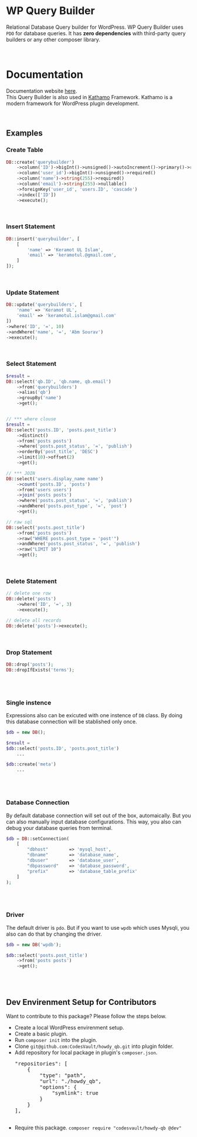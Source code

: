# WP Query Builder
<p>
Relational Database Query builder for WordPress.
WP Query Builder uses <code>PDO</code> for database queries. It has <strong>zero dependencies</strong> with third-party query builders or any other composer library.
</p>

<br/>

# Documentation
Documentation website [here](https://wp-querybuilder.pages.dev/).
<br/>
This Query Builder is also used in [Kathamo](https://kathamo.dev) Framework. Kathamo is a modern framework for WordPress plugin development.

<br/>

## Examples

### Create Table
``` php
DB::create('querybuilder')
	->column('ID')->bigInt()->unsigned()->autoIncrement()->primary()->required()
	->column('user_id')->bigInt()->unsigned()->required()
	->column('name')->string(255)->required()
	->column('email')->string(255)->nullable()
	->foreignKey('user_id', 'users.ID', 'cascade')
	->index(['ID'])
	->execute();
```

<br/>

### Insert Statement
``` php
DB::insert('querybuilder', [
    [
        'name' => 'Keramot UL Islam',
        'email' => 'keramotul.@gmail.com',
    ]
]);
```

<br/>

### Update Statement

``` php
DB::update('querybuilders', [
    'name' => 'Keramot UL',
    'email' => 'keramotul.islam@gmail.com'
])
->where('ID', '=', 10)
->andWhere('name', '=', 'Abm Sourav')
->execute();
```

<br>

### Select Statement

``` php
$result =
DB::select('qb.ID', 'qb.name, qb.email')
    ->from('querybuilders')
    ->alias('qb')
    ->groupBy('name')
    ->get();


// *** where clouse
$result =
DB::select('posts.ID', 'posts.post_title')
    ->distinct()
    ->from('posts posts')
    ->where('posts.post_status', '=', 'publish')
    ->orderBy('post_title', 'DESC')
    ->limit(10)->offset(2)
    ->get();

// *** JOIN
DB::select('users.display_name name')
    ->count('posts.ID', 'posts')
    ->from('users users')
    ->join('posts posts')
    ->where('posts.post_status', '=', 'publish')
    ->andWhere('posts.post_type', '=', 'post')
    ->get();

// raw sql
DB::select('posts.post_title')
    ->from('posts posts')
    ->raw("WHERE posts.post_type = 'post'")
    ->andWhere('posts.post_status', '=', 'publish')
    ->raw("LIMIT 10")
    ->get();
```

<br>

### Delete Statement

``` php
// delete one row
DB::delete('posts')
    ->where('ID', '=', 3)
    ->execute();

// delete all records
DB::delete('posts')->execute();
```

<br>

### Drop Statement

``` php
DB::drop('posts');
DB::dropIfExists('terms');
```

<br>
<br>

### Single instence
<p>
Expressions also can be exicuted with one instence of <code>DB</code> class. By doing this database connection will be stablished only once.
</p>

``` php
$db = new DB();

$result =
$db::select('posts.ID', 'posts.post_title')
    ...

$db::create('meta')
    ...
```

<br>
<br>

### Database Connection
By default database connection will set out of the box, automaically. But you can also manually input database configurations. This way, you also can debug your database queries from terminal.

```php
$db = DB::setConnection(
	[
		"dbhost"        => 'mysql_host',
		"dbname"        => 'database_name',
		"dbuser"        => 'database_user',
		"dbpassword"    => 'database_password',
		"prefix"        => 'database_table_prefix'
	]
);
```

<br>
<br>

### Driver

The default driver is `pdo`. But if you want to use `wpdb` which uses Mysqli, you also can do that by changing the driver.
``` php
$db = new DB('wpdb');

$db::select('posts.post_title')
    ->from('posts posts')
    ->get();
```

<br>
<br>

## Dev Envirenment Setup for Contributors
Want to contribute to this package? Please follow the steps below.

<ul>
    <li>Create a local WordPress envirenment setup.</li>
    <li>Create a basic plugin.</li>
    <li>Run <code>composer init</code> into the plugin.</li>
    <li>Clone <code>git@github.com:CodesVault/howdy_qb.git</code> into plugin folder.</li>
    <li>
        Add repository for local package in plugin's <code>composer.json</code>.
        <pre>
"repositories": [
	{
		"type": "path",
		"url": "./howdy_qb",
		"options": {
			"symlink": true
		}
	}
],
        </pre>
    </li>
    <li>Require this package. <code>composer require "codesvault/howdy-qb @dev"</code></li>
</ul>
